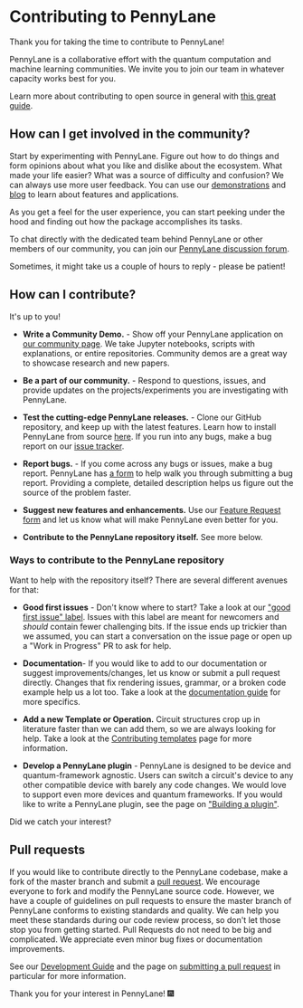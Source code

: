 # Contributing to PennyLane

Thank you for taking the time to contribute to PennyLane!

PennyLane is a collaborative effort with the quantum computation and machine learning communities.
We invite you to join our team in whatever capacity works best for you.

Learn more about contributing to open source in general with
[this great guide](https://opensource.guide/how-to-contribute/).

## How can I get involved in the community?

Start by experimenting with PennyLane.  Figure out how to do things and form opinions about what you
like and dislike about the ecosystem.  What made your life easier? What was a source of
difficulty and confusion? We can always use more user feedback. You can use our
[demonstrations](https://pennylane.ai/qml/demonstrations.html) and
[blog](https://pennylane.ai/blog/) to learn about features and applications.

As you get a feel for the user experience, you can start peeking under the hood and finding out how
the package accomplishes its tasks.

To chat directly with the dedicated team behind PennyLane or other members of our community, you
can join our [PennyLane discussion forum](https://discuss.pennylane.ai).

Sometimes, it might take us a couple of hours to reply - please be patient!

## How can I contribute?

It's up to you!

* **Write a Community Demo.** - Show off your PennyLane application on
  [our community page](https://pennylane.ai/qml/demos_community.html). We take Jupyter notebooks,
  scripts with explanations, or entire repositories.  Community demos are a great way to showcase
  research and new papers.

* **Be a part of our community.** - Respond to questions, issues, and
  provide updates on the projects/experiments you are investigating with PennyLane.

* **Test the cutting-edge PennyLane releases.** - Clone our GitHub repository, and keep up with
  the latest features. Learn how to install PennyLane from source
  [here](https://pennylane.ai/install.html?version=preview). If you run into any bugs, make a bug
  report on our [issue tracker](https://github.com/XanaduAI/pennylane/issues).

* **Report bugs.** - If you come across any bugs or issues, make a bug report. PennyLane has
  [a form](https://github.com/PennyLaneAI/pennylane/issues/new?assignees=&labels=bug+%3Abug%3A&template=bug_report.yml&title=%5BBUG%5D)
  to help walk you through submitting a bug report.  Providing a complete, detailed description
  helps us figure out the source of the problem faster.

* **Suggest new features and enhancements.** Use our
  [Feature Request form](https://github.com/PennyLaneAI/pennylane/issues/new?assignees=&labels=enhancement+%3Asparkles%3A&template=feature_request.yml)
  and let us know what will make PennyLane even better for you.

* **Contribute to the PennyLane repository itself.** See more below.

### Ways to contribute to the PennyLane repository

Want to help with the repository itself?  There are several different avenues for that:

* **Good first issues** - Don't know where to start? Take a look at our
  ["good first issue" label](https://github.com/PennyLaneAI/pennylane/contribute).  Issues with
  this label are meant for newcomers and *should* contain fewer challenging bits.  If the issue
  ends up trickier than we assumed, you can start a conversation on the issue page or open up a
  "Work in Progress" PR to ask for help.

* **Documentation**- If you would like to add to our documentation or suggest
  improvements/changes, let us know or submit a pull request directly. Changes that fix rendering
  issues, grammar, or a broken code example help us a lot too. Take a look at the
  [documentation guide](https://pennylane.readthedocs.io/en/stable/development/guide/documentation.html)
  for more specifics.

* **Add a new Template or Operation.** Circuit structures crop up in literature faster than we can
add them, so we are always looking for help. Take a look at the
[Contributing templates](https://pennylane.readthedocs.io/en/stable/development/adding_templates.html)
page for more information.

* **Develop a PennyLane plugin** - PennyLane is designed to be device and quantum-framework
  agnostic. Users can switch a circuit's device to any other compatible device with barely any code
  changes. We would love to support even more devices and quantum frameworks. If you would like to
  write a PennyLane plugin, see the page on
  ["Building a plugin"](https://pennylane.readthedocs.io/en/stable/development/plugins.html).

Did we catch your interest?

## Pull requests

If you would like to contribute directly to the PennyLane codebase, make a fork of the master
branch and submit a [pull request](https://help.github.com/articles/about-pull-requests). We
encourage everyone to fork and modify the PennyLane source code. However, we have a couple of
guidelines on pull requests to ensure the master branch of PennyLane conforms to existing standards
and quality. We can help you meet these standards during our code review process, so don't let
those stop you from getting started. Pull Requests do not need to be big and complicated.  We
appreciate even minor bug fixes or documentation improvements.

See our [Development Guide](https://pennylane.readthedocs.io/en/stable/development/guide.html)
and the page on 
[submitting a pull request](https://pennylane.readthedocs.io/en/stable/development/guide/pullrequests.html)
in particular for more information.

Thank you for your interest in PennyLane! 🎆
